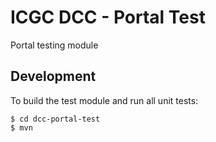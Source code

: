 ICGC DCC - Portal Test
===

Portal testing module

Development
---

To build the test module and run all unit tests:
```
$ cd dcc-portal-test
$ mvn
```